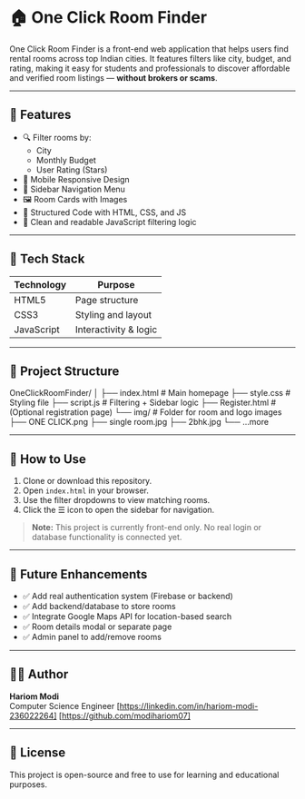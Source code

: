 # 🏠 One Click Room Finder

One Click Room Finder is a front-end web application that helps users find rental rooms across top Indian cities. It features filters like city, budget, and rating, making it easy for students and professionals to discover affordable and verified room listings — **without brokers or scams**.

---

## 🚀 Features

- 🔍 Filter rooms by:
  - City
  - Monthly Budget
  - User Rating (Stars)
- 📱 Mobile Responsive Design
- 🧭 Sidebar Navigation Menu
- 🖼️ Room Cards with Images
- 📂 Structured Code with HTML, CSS, and JS
- 🧠 Clean and readable JavaScript filtering logic

---

## 🧱 Tech Stack

| Technology | Purpose                |
|------------|------------------------|
| HTML5      | Page structure         |
| CSS3       | Styling and layout     |
| JavaScript | Interactivity & logic  |

---

## 📁 Project Structure

OneClickRoomFinder/
│
├── index.html # Main homepage
├── style.css # Styling file
├── script.js # Filtering + Sidebar logic
├── Register.html # (Optional registration page)
└── img/ # Folder for room and logo images
├── ONE CLICK.png
├── single room.jpg
├── 2bhk.jpg
└── ...more

---

## 🔧 How to Use

1. Clone or download this repository.
2. Open `index.html` in your browser.
3. Use the filter dropdowns to view matching rooms.
4. Click the ☰ icon to open the sidebar for navigation.

> **Note:** This project is currently front-end only. No real login or database functionality is connected yet.

---

## 🎯 Future Enhancements

- ✅ Add real authentication system (Firebase or backend)
- ✅ Add backend/database to store rooms
- ✅ Integrate Google Maps API for location-based search
- ✅ Room details modal or separate page
- ✅ Admin panel to add/remove rooms

---

## 🙋‍♂️ Author

**Hariom Modi**  
Computer Science Engineer
[https://linkedin.com/in/hariom-modi-236022264] 
[https://github.com/modihariom07]

---

## 📄 License

This project is open-source and free to use for learning and educational purposes.
